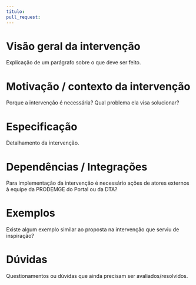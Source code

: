 ```yaml
---
titulo:
pull_request:
---
```


# Visão geral da intervenção

Explicação de um parágrafo sobre o que deve ser feito.

# Motivação / contexto da intervenção

Porque a intervenção é necessária? Qual problema ela visa solucionar?

# Especificação

Detalhamento da intervenção.

# Dependências / Integrações

Para implementação da intervenção é necessário ações de atores externos à equipe da PRODEMGE do Portal ou da DTA?

# Exemplos

Existe algum exemplo similar ao proposta na intervenção que serviu de inspiração?

# Dúvidas

Questionamentos ou dúvidas que ainda precisam ser avaliados/resolvidos.